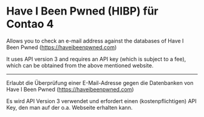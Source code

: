 # Have I Been Pwned (HIBP) für Contao 4

Allows you to check an e-mail address against the databases of
Have I Been Pwned (https://haveibeenpwned.com)

It uses API version 3 and requires an API key (which is subject to a fee), which can be obtained from the above mentioned website.

-------------------------------

Erlaubt die Überprüfung einer E-Mail-Adresse gegen die Datenbanken von
Have I Been Pwned (https://haveibeenpwned.com)

Es wird API Version 3 verwendet und erfordert einen (kostenpflichtigen) API Key, den man auf der o.a. Webseite erhalten kann.

